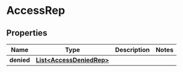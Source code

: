 

# AccessRep


## Properties

Name | Type | Description | Notes
------------ | ------------- | ------------- | -------------
**denied** | [**List&lt;AccessDeniedRep&gt;**](AccessDeniedRep.md) |  | 



